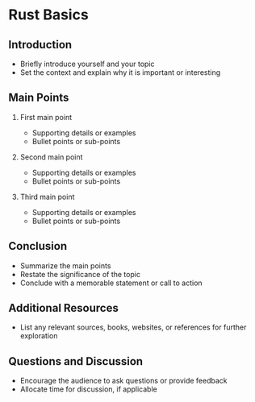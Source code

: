 # Rust Basics

## Introduction
- Briefly introduce yourself and your topic
- Set the context and explain why it is important or interesting

## Main Points
1. First main point
   - Supporting details or examples
   - Bullet points or sub-points
   
2. Second main point
   - Supporting details or examples
   - Bullet points or sub-points
   
3. Third main point
   - Supporting details or examples
   - Bullet points or sub-points
   
## Conclusion
- Summarize the main points
- Restate the significance of the topic
- Conclude with a memorable statement or call to action

## Additional Resources
- List any relevant sources, books, websites, or references for further exploration

## Questions and Discussion
- Encourage the audience to ask questions or provide feedback
- Allocate time for discussion, if applicable
